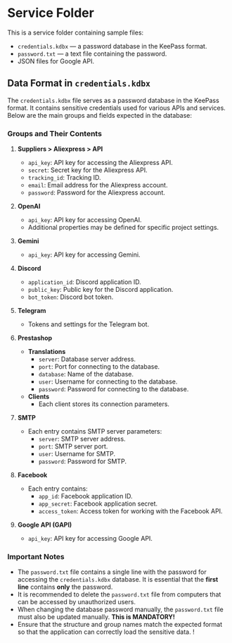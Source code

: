
# Service Folder

This is a service folder containing sample files:

- `credentials.kdbx` — a password database in the KeePass format.
- `password.txt` — a text file containing the password.
- JSON files for Google API.

## Data Format in `credentials.kdbx`

The `credentials.kdbx` file serves as a password database in the KeePass format. It contains sensitive credentials used for various APIs and services. Below are the main groups and fields expected in the database:

### Groups and Their Contents

1. **Suppliers > Aliexpress > API**
   - `api_key`: API key for accessing the Aliexpress API.
   - `secret`: Secret key for the Aliexpress API.
   - `tracking_id`: Tracking ID.
   - `email`: Email address for the Aliexpress account.
   - `password`: Password for the Aliexpress account.

2. **OpenAI**
   - `api_key`: API key for accessing OpenAI.
   - Additional properties may be defined for specific project settings.

3. **Gemini**
   - `api_key`: API key for accessing Gemini.

4. **Discord**
   - `application_id`: Discord application ID.
   - `public_key`: Public key for the Discord application.
   - `bot_token`: Discord bot token.

5. **Telegram**
   - Tokens and settings for the Telegram bot.

6. **Prestashop**
   - **Translations**
     - `server`: Database server address.
     - `port`: Port for connecting to the database.
     - `database`: Name of the database.
     - `user`: Username for connecting to the database.
     - `password`: Password for connecting to the database.
   - **Clients**
     - Each client stores its connection parameters.

7. **SMTP**
   - Each entry contains SMTP server parameters:
     - `server`: SMTP server address.
     - `port`: SMTP server port.
     - `user`: Username for SMTP.
     - `password`: Password for SMTP.

8. **Facebook**
   - Each entry contains:
     - `app_id`: Facebook application ID.
     - `app_secret`: Facebook application secret.
     - `access_token`: Access token for working with the Facebook API.

9. **Google API (GAPI)**
   - `api_key`: API key for accessing Google API.

### Important Notes

- The `password.txt` file contains a single line with the password for accessing the `credentials.kdbx` database. It is essential that the **first line** contains **only** the password. 
- It is recommended to delete the `password.txt` file from computers that can be accessed by unauthorized users.
- When changing the database password manually, the `password.txt` file must also be updated manually. **This is MANDATORY!**
- Ensure that the structure and group names match the expected format so that the application can correctly load the sensitive data.
!